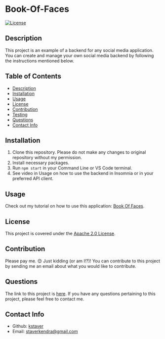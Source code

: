 # Book-Of-Faces

[![License](https://img.shields.io/badge/License-Apache_2.0-blue.svg)](https://opensource.org/licenses/Apache-2.0)

  ## Description
  This project is an example of a backend for any social media application. You can create and manage your own social media backend by following the instructions mentioned below.

  ## Table of Contents
  - [Description](#description)
  - [Installation](#installation)
  - [Usage](#usage)
  - [License](#license)
  - [Contribution](#contribution)
  - [Testing](#test)
  - [Questions](#questions)
  - [Contact Info](#contact-info)

  ## Installation
  1. Clone this repository. Please do not make any changes to original repository without my permission.
  2. Install necessary packages.
  3. Run ```npm start``` in your Command Line or VS Code terminal.
  4. See video in Usage on how to use the backend in Insomnia or in your preferred API client.

  ## Usage
  Check out my tutorial on how to use this application: [Book Of Faces](https://youtu.be/N2pCil_Sdf4).

  ## License
  This project is covered under the [Apache 2.0 License](https://www.apache.org/licenses/LICENSE-2.0).

  ## Contribution
  Please pay me. 😊 Just kidding (or am I!?)! You can contribute to this project by sending me an email about what you would like to contribute.

  ## Questions
  The link to this project is [here](https://github.com/kstaver/Book-Of-Faces). If you have any questions pertaining to this project, please feel free to contact me.

  ## Contact Info
  - Github: [kstaver](https://github.com/kstaver)
  - Email: staverkendra@gmail.com

